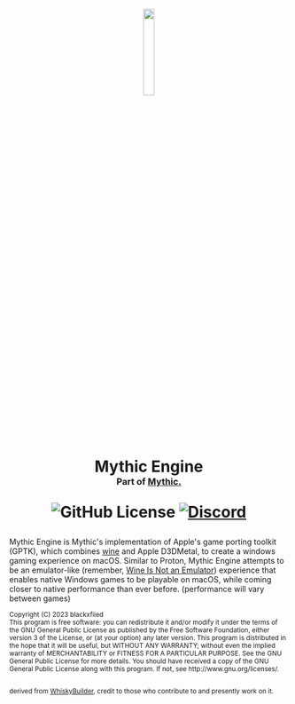 <h1 align="center">
  <br>
  <a href="https://getmythic.app">
    <img src="https://github.com/MythicApp/Engine/assets/41133734/3f389b0a-f56d-4506-b28a-88b1ed4416d5" 
      style="width: 20%; height: 20%;">
  </a>

  
  Mythic Engine
  <br>
  <sub><sub><sub>Part of <a href="https://getmythic.app">Mythic.</a></sub></sub></sub>

  ![GitHub License](https://img.shields.io/github/license/MythicApp/Engine) 
  [![Discord](https://img.shields.io/discord/1154998702650425397?logo=discord)](https://discord.com/invite/58NZ7fFqPy)
</h1>

Mythic Engine is Mythic's implementation of Apple's game porting toolkit (GPTK), which combines [wine](https://www.winehq.org/) and Apple D3DMetal, to create a windows gaming experience on macOS. Similar to Proton, Mythic Engine attempts to be an emulator-like (remember, [Wine Is Not an Emulator](https://www.winehq.org/about)) experience that enables native Windows games to be playable on macOS, while coming closer to native performance than ever before. (performance will vary between games)

<sub>
Copyright (C) 2023 blackxfiied
<br>
This program is free software: you can redistribute it and/or modify it under the terms of the GNU General Public License as published by the Free Software Foundation, either version 3 of the License, or (at your option) any later version.
This program is distributed in the hope that it will be useful, but WITHOUT ANY WARRANTY; without even the implied warranty of MERCHANTABILITY or FITNESS FOR A PARTICULAR PURPOSE. See the GNU General Public License for more details.
You should have received a copy of the GNU General Public License along with this program. If not, see http://www.gnu.org/licenses/.

<br>
<br>

derived from <a href="https://github.com/Whisky-App/WhiskyBuilder">WhiskyBuilder</a>, credit to those who contribute to and presently work on it.
</sub>
